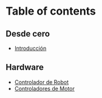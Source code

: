 # Table of contents

## Desde cero

* [Introducción](README.md)

## Hardware

* [Controlador de Robot](<README (1).md>)
* [Controladores de Motor](hardware/controladores-de-motor.md)
